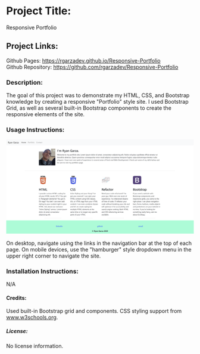 # Project Title:

Responsive Portfolio

## Project Links:

Github Pages: https://rgarzadev.github.io/Responsive-Portfolio <br>
Github Repository: https://github.com/rgarzadev/Responsive-Portfolio

### Description:

The goal of this project was to demonstrate my HTML, CSS, and Bootstrap knowledge by creating a responsive "Portfolio" style site. I used Bootstrap Grid, as well as several built-in Bootstrap components to create the responsive elements of the site.

### Usage Instructions:

![screenshot](./screenshots/responsive-site-screenshot.png)

On desktop, navigate using the links in the navigation bar at the top of each page. On mobile devices, use the "hamburger" style dropdown menu in the upper right corner to navigate the site.

### Installation Instructions:

N/A

#### Credits:

Used built-in Bootstrap grid and components. CSS styling support from www.w3schools.org.

##### License:

No license information.